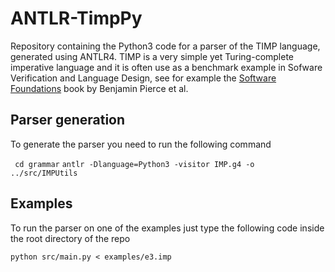 # ANTLR-TimpPy
Repository containing the Python3 code for a parser of the TIMP language, generated using ANTLR4. TIMP is a very simple yet Turing-complete imperative language and it is often use as a benchmark example in Sofware Verification and Language Design, see for example the [Software Foundations](https://softwarefoundations.cis.upenn.edu/lf-current/Imp.html) book by Benjamin Pierce et al.

## Parser generation
To generate the parser you need to run the following command

`
cd grammar`
`
antlr -Dlanguage=Python3 -visitor IMP.g4 -o ../src/IMPUtils
`

## Examples
To run the parser on one of the examples just type the following code inside the root directory of the repo

`
python src/main.py < examples/e3.imp
`

